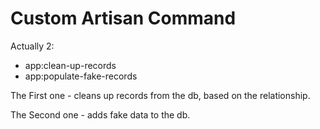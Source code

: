 # Custom Artisan Command

Actually 2:

 * app:clean-up-records
 * app:populate-fake-records

The First one - cleans up records from the db, based on the relationship.

The Second one - adds fake data to the db.
